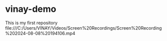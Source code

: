 # vinay-demo
This is my first repository
file:///C:/Users/VINAY/Videos/Screen%20Recordings/Screen%20Recording%202024-08-08%20194106.mp4
